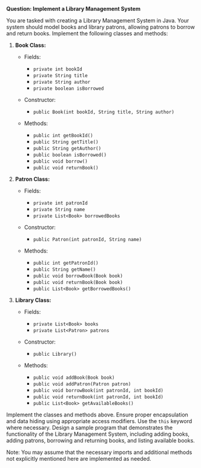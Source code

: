 **Question: Implement a Library Management System**

You are tasked with creating a Library Management System in Java. Your system should model books and library patrons, allowing patrons to borrow and return books. Implement the following classes and methods:

1. **Book Class:**
   - Fields:
     - `private int bookId`
     - `private String title`
     - `private String author`
     - `private boolean isBorrowed`

   - Constructor:
     - `public Book(int bookId, String title, String author)`

   - Methods:
     - `public int getBookId()`
     - `public String getTitle()`
     - `public String getAuthor()`
     - `public boolean isBorrowed()`
     - `public void borrow()`
     - `public void returnBook()`

2. **Patron Class:**
   - Fields:
     - `private int patronId`
     - `private String name`
     - `private List<Book> borrowedBooks`

   - Constructor:
     - `public Patron(int patronId, String name)`

   - Methods:
     - `public int getPatronId()`
     - `public String getName()`
     - `public void borrowBook(Book book)`
     - `public void returnBook(Book book)`
     - `public List<Book> getBorrowedBooks()`

3. **Library Class:**
   - Fields:
     - `private List<Book> books`
     - `private List<Patron> patrons`

   - Constructor:
     - `public Library()`

   - Methods:
     - `public void addBook(Book book)`
     - `public void addPatron(Patron patron)`
     - `public void borrowBook(int patronId, int bookId)`
     - `public void returnBook(int patronId, int bookId)`
     - `public List<Book> getAvailableBooks()`

Implement the classes and methods above. Ensure proper encapsulation and data hiding using appropriate access modifiers. Use the `this` keyword where necessary. Design a sample program that demonstrates the functionality of the Library Management System, including adding books, adding patrons, borrowing and returning books, and listing available books.

Note: You may assume that the necessary imports and additional methods not explicitly mentioned here are implemented as needed.
